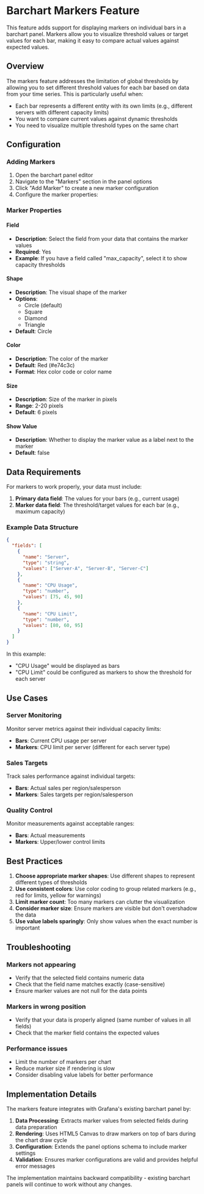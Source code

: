 # Barchart Markers Feature

This feature adds support for displaying markers on individual bars in a barchart panel. Markers allow you to visualize threshold values or target values for each bar, making it easy to compare actual values against expected values.

## Overview

The markers feature addresses the limitation of global thresholds by allowing you to set different threshold values for each bar based on data from your time series. This is particularly useful when:

- Each bar represents a different entity with its own limits (e.g., different servers with different capacity limits)
- You want to compare current values against dynamic thresholds
- You need to visualize multiple threshold types on the same chart

## Configuration

### Adding Markers

1. Open the barchart panel editor
2. Navigate to the "Markers" section in the panel options
3. Click "Add Marker" to create a new marker configuration
4. Configure the marker properties:

### Marker Properties

#### Field
- **Description**: Select the field from your data that contains the marker values
- **Required**: Yes
- **Example**: If you have a field called "max_capacity", select it to show capacity thresholds

#### Shape
- **Description**: The visual shape of the marker
- **Options**: 
  - Circle (default)
  - Square
  - Diamond
  - Triangle
- **Default**: Circle

#### Color
- **Description**: The color of the marker
- **Default**: Red (#e74c3c)
- **Format**: Hex color code or color name

#### Size
- **Description**: Size of the marker in pixels
- **Range**: 2-20 pixels
- **Default**: 6 pixels

#### Show Value
- **Description**: Whether to display the marker value as a label next to the marker
- **Default**: false

## Data Requirements

For markers to work properly, your data must include:

1. **Primary data field**: The values for your bars (e.g., current usage)
2. **Marker data field**: The threshold/target values for each bar (e.g., maximum capacity)

### Example Data Structure

```json
{
  "fields": [
    {
      "name": "Server",
      "type": "string",
      "values": ["Server-A", "Server-B", "Server-C"]
    },
    {
      "name": "CPU Usage",
      "type": "number", 
      "values": [75, 45, 90]
    },
    {
      "name": "CPU Limit",
      "type": "number",
      "values": [80, 60, 95]
    }
  ]
}
```

In this example:
- "CPU Usage" would be displayed as bars
- "CPU Limit" could be configured as markers to show the threshold for each server

## Use Cases

### Server Monitoring
Monitor server metrics against their individual capacity limits:
- **Bars**: Current CPU usage per server
- **Markers**: CPU limit per server (different for each server type)

### Sales Targets
Track sales performance against individual targets:
- **Bars**: Actual sales per region/salesperson
- **Markers**: Sales targets per region/salesperson

### Quality Control
Monitor measurements against acceptable ranges:
- **Bars**: Actual measurements
- **Markers**: Upper/lower control limits

## Best Practices

1. **Choose appropriate marker shapes**: Use different shapes to represent different types of thresholds
2. **Use consistent colors**: Use color coding to group related markers (e.g., red for limits, yellow for warnings)
3. **Limit marker count**: Too many markers can clutter the visualization
4. **Consider marker size**: Ensure markers are visible but don't overshadow the data
5. **Use value labels sparingly**: Only show values when the exact number is important

## Troubleshooting

### Markers not appearing
- Verify that the selected field contains numeric data
- Check that the field name matches exactly (case-sensitive)
- Ensure marker values are not null for the data points

### Markers in wrong position
- Verify that your data is properly aligned (same number of values in all fields)
- Check that the marker field contains the expected values

### Performance issues
- Limit the number of markers per chart
- Reduce marker size if rendering is slow
- Consider disabling value labels for better performance

## Implementation Details

The markers feature integrates with Grafana's existing barchart panel by:

1. **Data Processing**: Extracts marker values from selected fields during data preparation
2. **Rendering**: Uses HTML5 Canvas to draw markers on top of bars during the chart draw cycle
3. **Configuration**: Extends the panel options schema to include marker settings
4. **Validation**: Ensures marker configurations are valid and provides helpful error messages

The implementation maintains backward compatibility - existing barchart panels will continue to work without any changes.